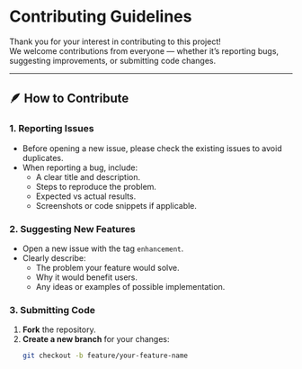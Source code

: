 # Contributing Guidelines

Thank you for your interest in contributing to this project!  
We welcome contributions from everyone — whether it’s reporting bugs, suggesting improvements, or submitting code changes.

---

## 🪶 How to Contribute

### 1. Reporting Issues
- Before opening a new issue, please check the existing issues to avoid duplicates.  
- When reporting a bug, include:
  - A clear title and description.
  - Steps to reproduce the problem.
  - Expected vs actual results.
  - Screenshots or code snippets if applicable.

### 2. Suggesting New Features
- Open a new issue with the tag `enhancement`.
- Clearly describe:
  - The problem your feature would solve.
  - Why it would benefit users.
  - Any ideas or examples of possible implementation.

### 3. Submitting Code
1. **Fork** the repository.
2. **Create a new branch** for your changes:  
   ```bash
   git checkout -b feature/your-feature-name
